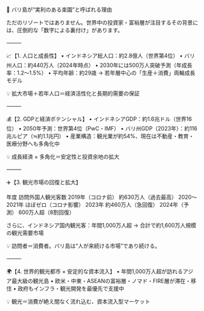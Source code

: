 🌴 バリ島が“実利のある楽園”と呼ばれる理由

ただのリゾートではありません。世界中の投資家・富裕層が注目するその背景には、圧倒的な「数字による裏付け」があります。

⸻

📈【1. 人口と成長性】
 • インドネシア総人口：約2.8億人（世界第4位）
 • バリ州人口：約440万人（2024年時点）
 • 2030年には500万人突破予測（年成長率：1.2〜1.5%）
 • 平均年齢：約29歳 → 若年層中心の「生産＋消費」両輪成長モデル

💡 拡大市場＋若年人口＝経済活性化と長期的需要の保証

⸻

💰【2. GDPと経済ポテンシャル】
 • インドネシアGDP：約1.6兆ドル（世界16位）
 • 2050年予測：世界第4位（PwC・IMF）
 • バリ州GDP（2023年）：約116兆ルピア（≒約1.1兆円）
 • 産業構造：観光業が約54%、現在は不動産・教育・医療分野へも多角化中

💡 成長経済 × 多角化＝安定性と投資余地の拡大

⸻

✈️【3. 観光市場の回復と拡大】

年度 訪問外国人観光客数
2019年（コロナ前） 約630万人（過去最高）
2020〜2021年 ほぼゼロ（コロナ影響）
2023年 約460万人（急回復）
2024年（予測） 600万人超（8割回復）

さらに、インドネシア国内観光客：年間1,000万人超
→ 合計で約1,600万人規模の観光需要市場

💡 訪問者＝消費者。バリ島は“人が来続ける市場”であり続ける。

⸻

🌍【4. 世界的観光都市 × 安定的な資本流入】
 • 年間1,000万人超が訪れるアジア最大級の観光島
 • 欧米・中東・ASEANの富裕層・ノマド・FIRE層が滞在・移住
 • 政府もインフラ・観光開発を最優先で支援中

💡 観光＝消費が絶え間なく流れ込む、資本流入型マーケット